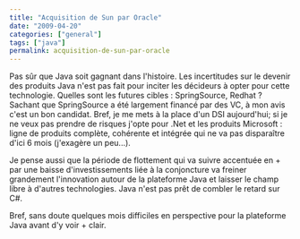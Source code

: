 ```yaml
---
title: "Acquisition de Sun par Oracle"
date: "2009-04-20"
categories: ["general"]
tags: ["java"]
permalink: acquisition-de-sun-par-oracle
---
```


Pas sûr que Java soit gagnant dans l'histoire. Les incertitudes sur le devenir des produits Java n'est pas fait pour inciter les décideurs à opter pour cette technologie. Quelles sont les futures cibles : SpringSource, Redhat ? Sachant que SpringSource a été largement financé par des VC, à mon avis c'est un bon candidat. Bref, je me mets à la place d'un DSI aujourd'hui; si je ne veux pas prendre de risques j'opte pour .Net et les produits Microsoft : ligne de produits complète, cohérente et intégrée qui ne va pas disparaître d'ici 6 mois (j'exagère un peu...).

Je pense aussi que la période de flottement qui va suivre accentuée en + par une baisse d'investissements liée à la conjoncture va freiner grandement l'innovation autour de la plateforme Java et laisser le champ libre à d'autres technologies. Java n'est pas prêt de combler le retard sur C#. 

Bref, sans doute quelques mois difficiles en perspective pour la plateforme Java avant d'y voir + clair.
